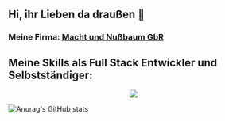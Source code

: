 ## Hi, ihr Lieben da draußen 👋

### Meine Firma: [Macht und Nußbaum GbR](https://machtundnussbaumgbr.de)

## Meine Skills als Full Stack Entwickler und Selbstständiger:
<p align="center">
  <a href="https://skillicons.dev">
    <img src="https://skillicons.dev/icons?i=java,js,html,css,aws,blender,azure,bootstrap,cpp,cs,dotnet,eclipse,tailwind,linux,gamemakerstudio,github,godot,linkedin,mysql,mongodb,ps,php,docker,powershell,processing,py,raspberrypi,regex,sqlite,stackoverflow,sketchup,swift,unity,unreal,visualstudio,vscode,wordpress" />
  </a>
</p>
<!--
[![My Skills](https://skillicons.dev/icons?i=java,js,html,css,aws,blender,azure,bootstrap,cpp,cs,dotnet,eclipse,tailwind,linux,gamemakerstudio,github,godot,linkedin,mysql,mongodb,ps,php,docker,powershell,processing,py,raspberrypi,regex,sqlite,stackoverflow,sketchup,swift,unity,unreal,visualstudio,vscode,wordpress)](https://skillicons.dev)
-->

![Anurag's GitHub stats](https://github-readme-stats.vercel.app/api?username=GoetzMight&show_icons=true&theme=github_dark_dimmed&hide=issues&bg_color=242938&locale=de&border_radius=10&hide_border=true)
<!--
**GoetzMight/GoetzMight** is a ✨ _special_ ✨ repository because its `README.md` (this file) appears on your GitHub profile.

Here are some ideas to get you started:

- 🔭 I’m currently working on ...
- 🌱 I’m currently learning ...
- 👯 I’m looking to collaborate on ...
- 🤔 I’m looking for help with ...
- 💬 Ask me about ...
- 📫 How to reach me: ...
- 😄 Pronouns: ...
- ⚡ Fun fact: ...
-->
